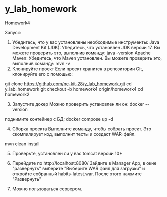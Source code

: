 # y_lab_homework
Homework4

Запуск:
1. Убедитесь, что у вас установлены необходимые инструменты:
Java Development Kit (JDK): Убедитесь, что установлен JDK версии 17. Вы можете проверить это, выполнив команду:
java -version
Apache Maven: Убедитесь, что Maven установлен. Вы можете проверить это, выполнив команду:
mvn -v
2. Клонируйте проект
Если проект хранится в репозитории Git, клонируйте его с помощью:

git clone https://github.com/ne-kit-28/y_lab_homework.git
cd y_lab_homework
git checkout -b homework4 origin/homework4
cd homework2

3. Запустите докер
Можно проверить установлен ли он:
docker --version

поднимите контейнер с БД:
docker compose up -d

4. Сборка проекта
Выполните команду, чтобы собрать проект. Это скомпилирует код, выполнит тесты и создаст WAR-файл.

mvn clean install

5. Проверьте, установлен ли у вас tomcat версии 10+

6. Перейдите по http://localhost:8080/
Зайдите в Manager App, в окне "развернуть" выберите "Выберите WAR файл для загрузки" 
и откройте собранный habits-latest.war. После этого нажмите "Развернуть"

7. Можно пользоваться сервером.
